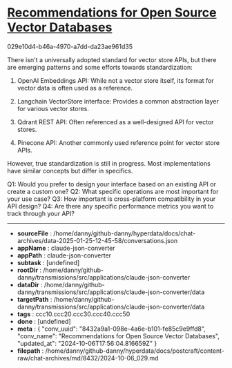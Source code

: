 # [Recommendations for Open Source Vector Databases](https://claude.ai/chat/8432a9a1-098e-4a6e-b101-fe85c9e9ffd8)

029e10d4-b46a-4970-a7dd-da23ae961d35

 There isn't a universally adopted standard for vector store APIs, but there are emerging patterns and some efforts towards standardization:

1. OpenAI Embeddings API: While not a vector store itself, its format for vector data is often used as a reference.

2. Langchain VectorStore interface: Provides a common abstraction layer for various vector stores.

3. Qdrant REST API: Often referenced as a well-designed API for vector stores.

4. Pinecone API: Another commonly used reference point for vector store APIs.

However, true standardization is still in progress. Most implementations have similar concepts but differ in specifics.

Q1: Would you prefer to design your interface based on an existing API or create a custom one?
Q2: What specific operations are most important for your use case?
Q3: How important is cross-platform compatibility in your API design?
Q4: Are there any specific performance metrics you want to track through your API?

---

* **sourceFile** : /home/danny/github-danny/hyperdata/docs/chat-archives/data-2025-01-25-12-45-58/conversations.json
* **appName** : claude-json-converter
* **appPath** : claude-json-converter
* **subtask** : [undefined]
* **rootDir** : /home/danny/github-danny/transmissions/src/applications/claude-json-converter
* **dataDir** : /home/danny/github-danny/transmissions/src/applications/claude-json-converter/data
* **targetPath** : /home/danny/github-danny/transmissions/src/applications/claude-json-converter/data
* **tags** : ccc10.ccc20.ccc30.ccc40.ccc50
* **done** : [undefined]
* **meta** : {
  "conv_uuid": "8432a9a1-098e-4a6e-b101-fe85c9e9ffd8",
  "conv_name": "Recommendations for Open Source Vector Databases",
  "updated_at": "2024-10-06T17:56:04.816659Z"
}
* **filepath** : /home/danny/github-danny/hyperdata/docs/postcraft/content-raw/chat-archives/md/8432/2024-10-06_029.md